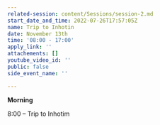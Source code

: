 ```yaml
---
related-session: content/Sessions/session-2.md
start_date_and_time: 2022-07-26T17:57:05Z
name: Trip to Inhotin
date: November 13th
time: '08:00 - 17:00'
apply_link: ''
attachements: []
youtube_video_id: ''
public: false
side_event_name: ''

---
```

**Morning**

8:00 – Trip to Inhotim